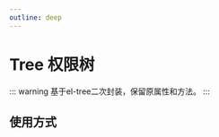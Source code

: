 ```yaml
---
outline: deep
---
```


# Tree 权限树

::: warning 基于el-tree二次封装，保留原属性和方法。
:::

## 使用方式

<LSTree
  :data="treeData"
  :is-check-all="true"
  :show-checkbox="true"
  :default-checked-keys="checkedPermissionIds"
  direction="v"
/>

<LSTree
  :data="treeData"
  :is-check-all="true"
  :show-checkbox="true"
  :default-checked-keys="checkedPermissionIds"
  direction="h"
/>

<script setup>
import { ref } from 'vue';
import { isEmpty } from '../.vitepress/utils/';

const treeData = ref([
  {
    id: 20100,
    name: '凭证管理',
    permission: 'm1',
    parentId: 0,
    children: [
      {
        id: 20101,
        name: '新增凭证',
        permission: 'm11',
        parentId: 20100
      },
      {
        id: 20102,
        name: '列表',
        permission: 'm12',
        parentId: 20100,
        children: [
          {
            id: 20103,
            name: '查看详情',
            permission: 'm121',
            parentId: 20102,
            status: 1
          },
          {
            id: 20104,
            name: '编辑',
            permission: 'm122',
            parentId: 20102,
            children: [
              {
                id: 20105,
                name: '凭证详情接口',
                permission: 'Im1221',
                parentId: 20104,
              },
              {
                id: 20106,
                name: '修改凭证接口',
                permission: 'Im1222',
                parentId: 20104,
              },
              {
                id: 20124,
                name: '查看详情接口',
                permission: 'Im1223',
                parentId: 20104,
              }
            ]
          },
          {
            id: 20107,
            name: '删除',
            permission: 'm123',
            parentId: 20102
          },
          {
            id: 20108,
            name: '服务端订阅',
            type: 2,
            permission: 'm124',
            parentId: 20102,
            children: [
              {
                id: 20109,
                name: '订阅列表',
                permission: 'm1241',
                parentId: 20108,
                children: [
                  {
                    id: 20110,
                    name: '新增订阅',
                    permission: 'm12411',
                    parentId: 20109,
                    children: [
                      {
                        id: 20111,
                        name: '消费组列表接口',
                        permission: 'Im124111',
                        parentId: 20110,
                      },
                      {
                        id: 20112,
                        name: '产品列表接口',
                        permission: 'Im124112',
                        parentId: 20110,
                      },
                      {
                        id: 20113,
                        name: '新增接口',
                        permission: 'Im124113',
                        parentId: 20110,
                      }
                    ],
                  },
                  {
                    id: 20114,
                    name: '列表',
                    permission: 'm12412',
                    parentId: 20109,
                    children: [
                      {
                        id: 20115,
                        name: '编辑',
                        permission: 'm124121',
                        parentId: 20114,
                        children: [
                          {
                            id: 20116,
                            name: '消费组列表接口',
                            permission: 'Im1241211',
                            parentId: 20115,
                          },
                          {
                            id: 20117,
                            name: '产品列表接口',
                            permission: 'Im1241212',
                            parentId: 20115,
                          },
                          {
                            id: 20118,
                            name: '详情接口',
                            permission: 'Im1241213',
                            parentId: 20115,
                          },
                          {
                            id: 20119,
                            name: '保存接口',
                            permission: 'Im1241214',
                            parentId: 20115,
                          }
                        ],
                      },
                      {
                        id: 20120,
                        name: '删除',
                        permission: 'm124122',
                        parentId: 20114,
                      }
                    ],
                  }
                ],
              }
            ]
          }
        ]
      }
    ]
  }
]);

const roleData = ref([
  {
    id: 20428,
    permissionId: 20100,
  },
  {
    id: 20432,
    permissionId: 20101,
  },
  {
    id: 20436,
    permissionId: 20102,
  },
  {
    id: 20440,
    permissionId: 20103,
  },
  {
    id: 20444,
    permissionId: 20104,
  },
  {
    id: 20448,
    permissionId: 20105,
  },
  {
    id: 20452,
    permissionId: 20106,
  },
  {
    id: 20456,
    permissionId: 20107,
  },
  {
    id: 20460,
    permissionId: 20108,
  },
  {
    id: 20464,
    permissionId: 20109,
  },
  {
    id: 20468,
    permissionId: 20110,
  }
]);

const checkedPermissionIds = ref();

checkedPermissionIds.value = getTreeCheckedData((roleData.value || []).map((item) => item.permissionId));

// 筛选去掉父级id
function getTreeCheckedData(ids) {
  let newIds = ids || [];
  if (!isEmpty(treeData.value) && !isEmpty(ids)) {
    const lunData = (list) => {
      if (!isEmpty(list)) {
        list.forEach((item) => {
          const { id, children } = item;
          if (!isEmpty(children)) {
            let index = newIds.indexOf(id);
            if (index >= 0) {
              // 有子节点 并且 子节点有勾选 去掉当前父节点id
              newIds.splice(index, 1);
            }
            lunData(children);
          }
        });
      }
    };
    lunData(treeData.value);
  }
  return newIds;
}
</script>
